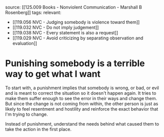 source: [[125.009 Books - Nonviolent Communication - Marshall B Rosenberg]]
tags:
relevant:
- [[119.056 NVC - Judging somebody is violence toward them]]
- [[119.032 NVC - Do not imply judgement]]
- [[119.038 NVC - Every statement is also a request]]
- [[119.029 NVC - Avoid criticizing by separating observation and evaluation]]

# Punishing somebody is a terrible way to get what I want

To start with, a punishment implies that somebody is wrong, or bad, or evil and is meant to correct the situation so it doesn't happen again. It tries to make them suffer enough to see the error in their ways and change them. But since the change is not coming from within, the other person is just as likely to feel resentment and hostility and reinforce the exact behavior that I'm trying to change. 

Instead of punishment, understand the needs behind what caused them to take the action in the first place.
